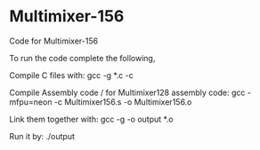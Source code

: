 # Multimixer-156
Code for Multimixer-156

To run the code complete the following,


Compile C files with: 
gcc -g *.c -c

Compile Assembly code / for Multimixer128 assembly code:
gcc -mfpu=neon -c Multimixer156.s -o Multimixer156.o

Link them together with: 
gcc -g -o output *.o

Run it by:
./output

